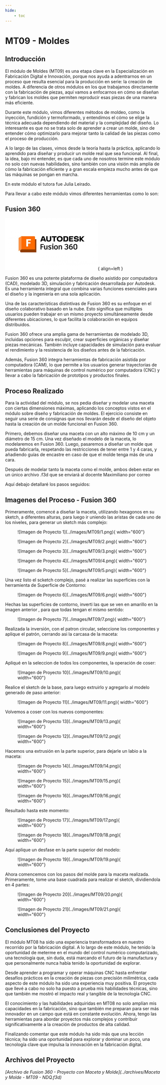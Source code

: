 ```yaml
---
hide:
    - toc
---
```


# MT09 - Moldes

## Introducción

El módulo de Moldes (MT09) es una etapa clave en la Especialización en Fabricación Digital e Innovación, porque nos ayuda a adentrarnos en un proceso que resulta esencial para la producción en serie: la creación de moldes. A diferencia de otros módulos en los que trabajamos directamente con la fabricación de piezas, aquí vamos a enfocarnos en cómo se diseñan y fabrican los moldes que permiten reproducir esas piezas de una manera más eficiente.

Durante este módulo, vimos diferentes métodos de moldeo, como la inyección, fundición y termoformado, y entendimos el cómo se elige la técnica adecuada dependiendo del material y la complejidad del diseño. Lo interesante es que no se trata solo de aprender a crear un molde, sino de entender cómo optimizarlo para mejorar tanto la calidad de las piezas como el proceso de producción.

A lo largo de las clases, vimos desde la teoría hasta la práctica, aplicando lo aprendido para diseñar y producir un molde real que sea funcional. Al final, la idea, bajo mi entender, es que cada uno de nosotros termine este módulo no solo con nuevas habilidades, sino también con una visión más amplia de cómo la fabricación eficiente y a gran escala empieza mucho antes de que las máquinas se pongan en marcha.

En este módulo el tutora fue Julia Leirado.

Para llevar a cabo este módulo vimos diferentes herramientas como lo son: 

## Fusion 360

![Imagen de Fusion 360](../images/MT02/fusion360.png#mt02){ align=left }


Fusion 360 es una potente plataforma de diseño asistido por computadora (CAD), modelado 3D, simulación y fabricación desarrollada por Autodesk. Es una herramienta integral que combina varias funciones esenciales para el diseño y la ingeniería en una sola aplicación.

Una de las características distintivas de Fusion 360 es su enfoque en el diseño colaborativo basado en la nube. Esto significa que múltiples usuarios pueden trabajar en un mismo proyecto simultáneamente desde diferentes ubicaciones, lo que facilita la colaboración en equipos distribuidos.

Fusion 360 ofrece una amplia gama de herramientas de modelado 3D, incluidas opciones para esculpir, crear superficies orgánicas y diseñar piezas mecánicas. También incluye capacidades de simulación para evaluar el rendimiento y la resistencia de los diseños antes de la fabricación.

Además, Fusion 360 integra herramientas de fabricación asistida por computadora (CAM), lo que permite a los usuarios generar trayectorias de herramientas para máquinas de control numérico por computadora (CNC) y llevar a cabo la fabricación de prototipos y productos finales.

## Proceso Realizado

Para la actividad del módulo, se nos pedia diseñar y modelar una maceta con ciertas dimensiones máximas, aplicando los conceptos vistos en el módulo sobre diseño y fabricación de moldes. El ejercicio consiste en seguir una serie de consignas que nos llevarán desde el diseño del objeto hasta la creación de un molde funcional en Fusion 360.

Primero, debemos diseñar una maceta con un alto máximo de 10 cm y un diámetro de 15 cm. Una vez diseñado el modelo de la maceta, lo modelaremos en Fusion 360. Luego, pasaremos a diseñar un molde que pueda fabricarla, respetando las restricciones de tener entre 1 y 4 caras, y añadiendo guías de encastre en caso de que el molde tenga más de una cara.

Después de modelar tanto la maceta como el molde, ambos deben estar en un único archivo .f3d que se enviará al docente Maximiliano por correo

Aquí debajo detallaré los pasos seguidos:

## Imagenes del Proceso - Fusion 360

Primeramente, comencé a diseñar la maceta, utilizando hexagonos en su sketch, a diferentes alturas, para luego ir uniendo las aristas de cada uno de los niveles, para generar un sketch más complejo:

<figure markdown="span">
  ![Imagen de Proyecto 1](../images/MT09/1.png){ width="600"}
</figure>

<figure markdown="span">
  ![Imagen de Proyecto 2](../images/MT09/2.png){ width="600"}
</figure>

<figure markdown="span">
  ![Imagen de Proyecto 3](../images/MT09/3.png){ width="600"}
</figure>

<figure markdown="span">
  ![Imagen de Proyecto 4](../images/MT09/4.png){ width="600"}
</figure>

<figure markdown="span">
  ![Imagen de Proyecto 5](../images/MT09/5.png){ width="600"}
</figure>

Una vez listo el scketch complejo, pasé a realizar las superficies con la herramienta de Superficie de Contorno:

<figure markdown="span">
  ![Imagen de Proyecto 6](../images/MT09/6.png){ width="600"}
</figure>

Hechas las superficies de contorno, inverti las que se ven en amarillo en la imagen anterior , para que todas tengan el mismo sentido:

<figure markdown="span">
  ![Imagen de Proyecto 7](../images/MT09/7.png){ width="600"}
</figure>

Realizada la inversión, con el patron circular, seleccione los componentes y aplique el patrón, cerrando asi la carcasa de la maceta:

<figure markdown="span">
  ![Imagen de Proyecto 8](../images/MT09/8.png){ width="600"}
</figure>

<figure markdown="span">
  ![Imagen de Proyecto 9](../images/MT09/9.png){ width="600"}
</figure>

Apliqué en la seleccion de todos los componentes, la operación de coser:

<figure markdown="span">
  ![Imagen de Proyecto 10](../images/MT09/10.png){ width="600"}
</figure>

Realice el sketch de la base, para luego extruirlo y agregarlo al modelo generado de paso anterior:

<figure markdown="span">
  ![Imagen de Proyecto 11](../images/MT09/11.png){ width="600"}
</figure>

Volvemos a coser con los nuevos componentes:

<figure markdown="span">
  ![Imagen de Proyecto 13](../images/MT09/13.png){ width="600"}
</figure>

<figure markdown="span">
  ![Imagen de Proyecto 12](../images/MT09/12.png){ width="600"}
</figure>

Hacemos una extrusión en la parte superior, para dejarle un labio a la maceta:

<figure markdown="span">
  ![Imagen de Proyecto 14](../images/MT09/14.png){ width="600"}
</figure>

<figure markdown="span">
  ![Imagen de Proyecto 15](../images/MT09/15.png){ width="600"}
</figure>

<figure markdown="span">
  ![Imagen de Proyecto 16](../images/MT09/16.png){ width="600"}
</figure>

Resultado hasta este momento:

<figure markdown="span">
  ![Imagen de Proyecto 17](../images/MT09/17.png){ width="600"}
</figure>

<figure markdown="span">
  ![Imagen de Proyecto 18](../images/MT09/18.png){ width="600"}
</figure>

Aquí aplique un desfase en la parte superior del modelo:

<figure markdown="span">
  ![Imagen de Proyecto 19](../images/MT09/19.png){ width="600"}
</figure>

Ahora comencemos con los pasos del molde para la maceta realizada.
Primeramente, tome una base cuadrada para realizar el sketch, dividiendola en 4 partes:

<figure markdown="span">
  ![Imagen de Proyecto 20](../images/MT09/20.png){ width="600"}
</figure>

<figure markdown="span">
  ![Imagen de Proyecto 21](../images/MT09/21.png){ width="600"}
</figure>

## Conclusiones del Proyecto

El módulo MT08 ha sido una experiencia transformadora en nuestro recorrido por la fabricación digital. A lo largo de este módulo, he tenido la oportunidad de meterme en el mundo del control numérico computarizado, una tecnología que, sin duda, está marcando el futuro de la manufactura y que personalmente nunca había tenido la oportunidad de explorar.

Desde aprender a programar y operar máquinas CNC hasta enfrentar desafíos prácticos en la creación de piezas con precisión milimétrica, cada aspecto de este módulo ha sido una experiencia muy positiva. El proyecto que llevé a cabo no solo ha puesto a prueba mis habilidades técnicas, sino que también me mostró el impacto real y tangible de la tecnología CNC.

El conocimiento y las habilidades adquiridas en MT08 no solo amplían mis capacidades en la fabricación, sino que también me preparan para ser más innovador en un campo que está en constante evolución. Ahora, tengo las herramientas para abordar proyectos más complejos y contribuir significativamente a la creación de productos de alta calidad.

Finalizando comentar que este módulo ha sido más que una lección técnica; ha sido una oportunidad para explorar y dominar un poco, una tecnología clave que impulsa la innovación en la fabricación digital.

## Archivos del Proyecto

*[Archivo de Fusion 360 - Proyecto con Maceta y Molde](../archives/Maceta y Molde - MT09 - NDQ.f3d)*

